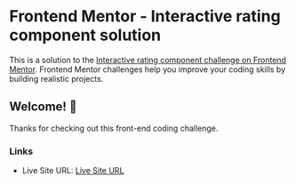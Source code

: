 # Frontend Mentor - Interactive rating component solution

This is a solution to the [Interactive rating component challenge on Frontend Mentor](https://www.frontendmentor.io/challenges/interactive-rating-component-koxpeBUmI). Frontend Mentor challenges help you improve your coding skills by building realistic projects.

## Welcome! 👋

Thanks for checking out this front-end coding challenge.

### Links
- Live Site URL: [Live Site URL](https://linyao926.github.io/Frontend-Mentor-Interactive-rating-component/)